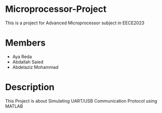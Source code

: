 # Microprocessor-Project

This is a project for Advanced Microprocessor subject in EECE2023

# Members
- Aya Reda
- Abdallah Saied
- Abdelaziz Mohammad

# Description
This Project is about Simulating UART/USB Communication Protocol using MATLAB
